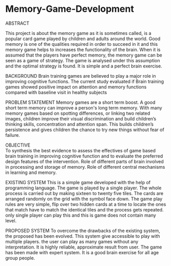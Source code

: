 # Memory-Game-Development
ABSTRACT

This project is about the memory game as it is sometimes called, is a popular card game played by children and adults around the world. Good memory is one of the qualities required in order to succeed in it and this memory game helps to increases the functionality of the brain. When it is assumed that the players have perfect memory, the memory game can be seen as a game of strategy. The game is analysed under this assumption and the optimal strategy is found. It is simple and a perfect brain exercise.


BACKGROUND
                 Brain training games are believed to play a major role in improving cognitive functions. The current study evaluated if Brain training games showed positive impact on attention and memory functions compared with baseline visit in healthy subjects

                               
   PROBLEM STATEMENT
                  Memory games are a short term boost. A good short term memory can improve a person's long term memory. With many memory games based on spotting differences, or linking two related images, children improve their visual discrimination and build children’s thinking skills, concentration and attention span. This builds children’s persistence and gives children the chance to try new things without fear of failure.

  
  OBJECTIVE      
                  To synthesis the best evidence to assess the effectives of game based brain training in improving cognitive function and to evaluate the preferred design features of the intervention. Role of different parts of  brain involved in processing and storage of memory. Role of different central mechanisms in learning and memory.


EXISTING SYSTEM
                  This is a simple game developed with the help of programming language. The game is played by a single player. The whole process is carried out by making sixteen to twenty five tiles. The cards are arranged randomly on the grid with the symbol face down. The game play rules are very simple, flip over two hidden cards at a time to locate the ones that match have to match the identical tiles and the process gets repeated. only single player can play this and this is game does not contain many level. 


 PROPOSED SYSTEM
                           To overcome the drawbacks of the existing system, the proposed has been evolved. This system give accessible to play with multiple players. the user can play as many games without any interpretation. It is highly reliable, approximate result from user. The game has been made with expert system. It is a good brain exercise for all age group people.

    
   
